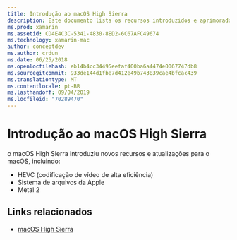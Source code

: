 ```yaml
---
title: Introdução ao macOS High Sierra
description: Este documento lista os recursos introduzidos e aprimorados no macOS High Sierra e links para a descrição de alto nível da Apple na sua atualização.
ms.prod: xamarin
ms.assetid: CD4E4C3C-5341-4830-8ED2-6C67AFC49674
ms.technology: xamarin-mac
author: conceptdev
ms.author: crdun
ms.date: 06/25/2018
ms.openlocfilehash: eb14b4cc34495eefaf400ba6a4474e0067747db8
ms.sourcegitcommit: 933de144d1fbe7d412e49b743839cae4bfcac439
ms.translationtype: MT
ms.contentlocale: pt-BR
ms.lasthandoff: 09/04/2019
ms.locfileid: "70289470"
---
```

# <a name="introduction-to-macos-high-sierra"></a>Introdução ao macOS High Sierra

o macOS High Sierra introduziu novos recursos e atualizações para o macOS, incluindo:

- HEVC (codificação de vídeo de alta eficiência)
- Sistema de arquivos da Apple
- Metal 2

## <a name="related-links"></a>Links relacionados

- [macOS High Sierra](https://www.apple.com/macos/high-sierra/)
